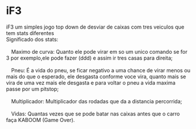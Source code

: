 # iF3
iF3 um simples jogo top down de desviar de caixas com tres veiculos que tem stats diferentes\
Significado dos stats:\
\
&emsp;Maximo de curva: Quanto ele pode virar em so um unico comando se for 3 por exemplo,ele pode fazer (ddd) e assim ir tres casas para direita;\
\
&emsp;Pneu: É a vida do pneu, se ficar negativo a uma chance de virar menos ou mais do que o esperado, ele desgasta conforme voce vira, quanto mais se vira de uma vez mais ele desgasta e para voltar o pneu a vida maxima passe por um pitstop;\
\
&emsp;Multiplicador: Multiplicador das rodadas que da a distancia percorrida;\
\
&emsp;Vidas: Quantas vezes que se pode batar nas caixas antes que o carro faça KABOOM (Game Over).
